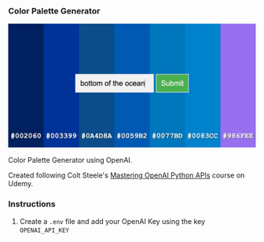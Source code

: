 ### Color Palette Generator

![](docs/images/screenshot-ocean.jpg)

Color Palette Generator using OpenAI.

Created following Colt Steele's [Mastering OpenAI Python APIs](https://www.udemy.com/course/mastering-openai/) course on Udemy.

### Instructions

1. Create a `.env` file and add your OpenAI Key using the key `OPENAI_API_KEY`